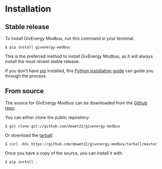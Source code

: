 # Installation

## Stable release

To install GivEnergy Modbus, run this command in your
terminal:

``` console
$ pip install givenergy-modbus
```

This is the preferred method to install GivEnergy Modbus, as it will always install the most recent stable release.

If you don't have [pip][] installed, this [Python installation guide][]
can guide you through the process.

## From source

The source for GivEnergy Modbus can be downloaded from
the [Github repo][].

You can either clone the public repository:

``` console
$ git clone git://github.com/dewet22/givenergy-modbus
```

Or download the [tarball][]:

``` console
$ curl -OJL https://github.com/dewet22/givenergy-modbus/tarball/master
```

Once you have a copy of the source, you can install it with:

``` console
$ pip install .
```

  [pip]: https://pip.pypa.io
  [Python installation guide]: http://docs.python-guide.org/en/latest/starting/installation/
  [Github repo]: https://github.com/%7B%7B%20cookiecutter.github_username%20%7D%7D/%7B%7B%20cookiecutter.project_slug%20%7D%7D
  [tarball]: https://github.com/%7B%7B%20cookiecutter.github_username%20%7D%7D/%7B%7B%20cookiecutter.project_slug%20%7D%7D/tarball/master
